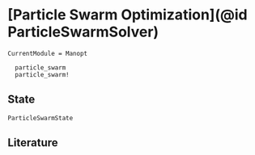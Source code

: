 # [Particle Swarm Optimization](@id ParticleSwarmSolver)

```@meta
CurrentModule = Manopt
```

```@docs
  particle_swarm
  particle_swarm!
```

## State

```@docs
ParticleSwarmState
```

## Literature